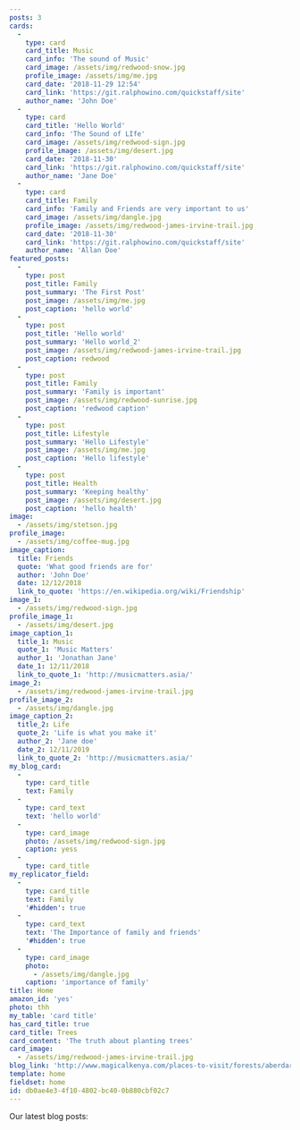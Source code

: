 ```yaml
---
posts: 3
cards:
  -
    type: card
    card_title: Music
    card_info: 'The sound of Music'
    card_image: /assets/img/redwood-snow.jpg
    profile_image: /assets/img/me.jpg
    card_date: '2018-11-29 12:54'
    card_link: 'https://git.ralphowino.com/quickstaff/site'
    author_name: 'John Doe'
  -
    type: card
    card_title: 'Hello World'
    card_info: 'The Sound of LIfe'
    card_image: /assets/img/redwood-sign.jpg
    profile_image: /assets/img/desert.jpg
    card_date: '2018-11-30'
    card_link: 'https://git.ralphowino.com/quickstaff/site'
    author_name: 'Jane Doe'
  -
    type: card
    card_title: Family
    card_info: 'Family and Friends are very important to us'
    card_image: /assets/img/dangle.jpg
    profile_image: /assets/img/redwood-james-irvine-trail.jpg
    card_date: '2018-11-30'
    card_link: 'https://git.ralphowino.com/quickstaff/site'
    author_name: 'Allan Doe'
featured_posts:
  -
    type: post
    post_title: Family
    post_summary: 'The First Post'
    post_image: /assets/img/me.jpg
    post_caption: 'hello world'
  -
    type: post
    post_title: 'Hello world'
    post_summary: 'Hello world_2'
    post_image: /assets/img/redwood-james-irvine-trail.jpg
    post_caption: redwood
  -
    type: post
    post_title: Family
    post_summary: 'Family is important'
    post_image: /assets/img/redwood-sunrise.jpg
    post_caption: 'redwood caption'
  -
    type: post
    post_title: Lifestyle
    post_summary: 'Hello Lifestyle'
    post_image: /assets/img/me.jpg
    post_caption: 'Hello lifestyle'
  -
    type: post
    post_title: Health
    post_summary: 'Keeping healthy'
    post_image: /assets/img/desert.jpg
    post_caption: 'hello health'
image:
  - /assets/img/stetson.jpg
profile_image:
  - /assets/img/coffee-mug.jpg
image_caption:
  title: Friends
  quote: 'What good friends are for'
  author: 'John Doe'
  date: 12/12/2018
  link_to_quote: 'https://en.wikipedia.org/wiki/Friendship'
image_1:
  - /assets/img/redwood-sign.jpg
profile_image_1:
  - /assets/img/desert.jpg
image_caption_1:
  title_1: Music
  quote_1: 'Music Matters'
  author_1: 'Jonathan Jane'
  date_1: 12/11/2018
  link_to_quote_1: 'http://musicmatters.asia/'
image_2:
  - /assets/img/redwood-james-irvine-trail.jpg
profile_image_2:
  - /assets/img/dangle.jpg
image_caption_2:
  title_2: Life
  quote_2: 'Life is what you make it'
  author_2: 'Jane doe'
  date_2: 12/11/2019
  link_to_quote_2: 'http://musicmatters.asia/'
my_blog_card:
  -
    type: card_title
    text: Family
  -
    type: card_text
    text: 'hello world'
  -
    type: card_image
    photo: /assets/img/redwood-sign.jpg
    caption: yess
  -
    type: card_title
my_replicator_field:
  -
    type: card_title
    text: Family
    '#hidden': true
  -
    type: card_text
    text: 'The Importance of family and friends'
    '#hidden': true
  -
    type: card_image
    photo:
      - /assets/img/dangle.jpg
    caption: 'importance of family'
title: Home
amazon_id: 'yes'
photo: thh
my_table: 'card title'
has_card_title: true
card_title: Trees
card_content: 'The truth about planting trees'
card_image:
  - /assets/img/redwood-james-irvine-trail.jpg
blog_link: 'http://www.magicalkenya.com/places-to-visit/forests/aberdare-forest/'
template: home
fieldset: home
id: db0ae4e3-4f10-4802-bc40-0b880cbf02c7
---
```

Our latest blog posts: